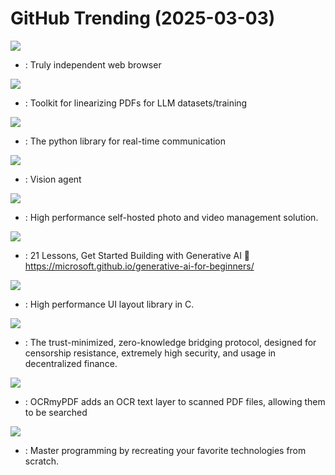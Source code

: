 # GitHub Trending (2025-03-03)

![](https://img.shields.io/badge/C%2B%2B-New%201-green?style=flat-square&logo=appveyor)
- [](https://github.comundefined): Truly independent web browser

![](https://img.shields.io/badge/Python-New%201-green?style=flat-square&logo=appveyor)
- [](https://github.comundefined): Toolkit for linearizing PDFs for LLM datasets/training

![](https://img.shields.io/badge/Python-New%20384-green?style=flat-square&logo=appveyor)
- [](https://github.comundefined): The python library for real-time communication

![](https://img.shields.io/badge/Python-New%20242-green?style=flat-square&logo=appveyor)
- [](https://github.comundefined): Vision agent

![](https://img.shields.io/badge/TypeScript-New%20340-green?style=flat-square&logo=appveyor)
- [](https://github.comundefined): High performance self-hosted photo and video management solution.

![](https://img.shields.io/badge/Jupyter%20Notebook-New%2094-green?style=flat-square&logo=appveyor)
- [](https://github.comundefined): 21 Lessons, Get Started Building with Generative AI 🔗 https://microsoft.github.io/generative-ai-for-beginners/

![](https://img.shields.io/badge/C-New%20242-green?style=flat-square&logo=appveyor)
- [](https://github.comundefined): High performance UI layout library in C.

![](https://img.shields.io/badge/Rust-New%20919-green?style=flat-square&logo=appveyor)
- [](https://github.comundefined): The trust-minimized, zero-knowledge bridging protocol, designed for censorship resistance, extremely high security, and usage in decentralized finance.

![](https://img.shields.io/badge/Python-New%20426-green?style=flat-square&logo=appveyor)
- [](https://github.comundefined): OCRmyPDF adds an OCR text layer to scanned PDF files, allowing them to be searched

![](https://img.shields.io/badge/Markdown-New%201-green?style=flat-square&logo=appveyor)
- [](https://github.comundefined): Master programming by recreating your favorite technologies from scratch.

